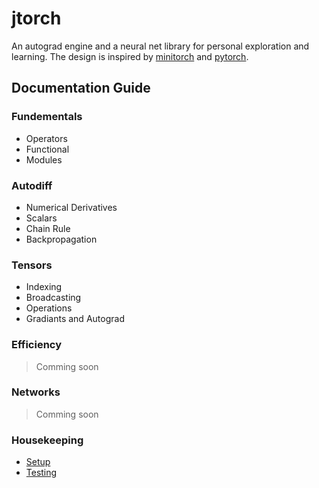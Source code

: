 # jtorch
An autograd engine and a neural net library for personal exploration and learning.
The design is inspired by [minitorch](https://minitorch.github.io/) and [pytorch](https://pytorch.org/).

## Documentation Guide

### Fundementals

* Operators
* Functional
* Modules

### Autodiff

* Numerical Derivatives
* Scalars
* Chain Rule
* Backpropagation

### Tensors

* Indexing
* Broadcasting
* Operations
* Gradiants and Autograd


### Efficiency
> Comming soon

### Networks
> Comming soon

### Housekeeping

* [Setup](/docs/setup.md)
* [Testing](/docs/testing.md)
